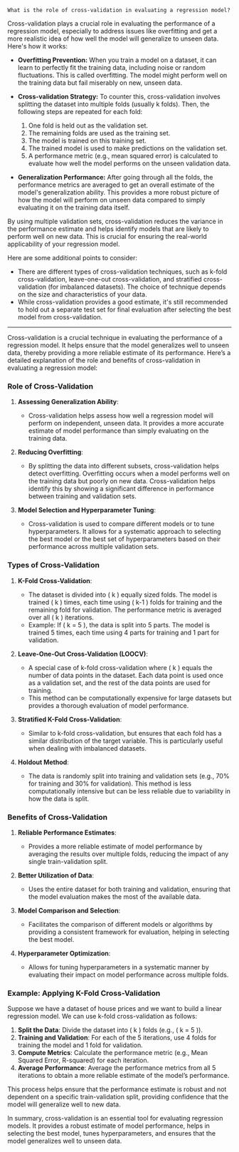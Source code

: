	What is the role of cross-validation in evaluating a regression model?


Cross-validation plays a crucial role in evaluating the performance of a regression model, especially to address issues like overfitting and get a more realistic idea of how well the model will generalize to unseen data. Here's how it works:

- **Overfitting Prevention:** When you train a model on a dataset, it can learn to perfectly fit the training data, including noise or random fluctuations. This is called overfitting. The model might perform well on the training data but fail miserably on new, unseen data.
    
- **Cross-validation Strategy:** To counter this, cross-validation involves splitting the dataset into multiple folds (usually k folds). Then, the following steps are repeated for each fold:
    
    1. One fold is held out as the validation set.
    2. The remaining folds are used as the training set.
    3. The model is trained on this training set.
    4. The trained model is used to make predictions on the validation set.
    5. A performance metric (e.g., mean squared error) is calculated to evaluate how well the model performs on the unseen validation data.
- **Generalization Performance:** After going through all the folds, the performance metrics are averaged to get an overall estimate of the model's generalization ability. This provides a more robust picture of how the model will perform on unseen data compared to simply evaluating it on the training data itself.
    

By using multiple validation sets, cross-validation reduces the variance in the performance estimate and helps identify models that are likely to perform well on new data. This is crucial for ensuring the real-world applicability of your regression model.

Here are some additional points to consider:

- There are different types of cross-validation techniques, such as k-fold cross-validation, leave-one-out cross-validation, and stratified cross-validation (for imbalanced datasets). The choice of technique depends on the size and characteristics of your data.
- While cross-validation provides a good estimate, it's still recommended to hold out a separate test set for final evaluation after selecting the best model from cross-validation.
---------------
Cross-validation is a crucial technique in evaluating the performance of a regression model. It helps ensure that the model generalizes well to unseen data, thereby providing a more reliable estimate of its performance. Here’s a detailed explanation of the role and benefits of cross-validation in evaluating a regression model:

### Role of Cross-Validation

1. **Assessing Generalization Ability**:
   - Cross-validation helps assess how well a regression model will perform on independent, unseen data. It provides a more accurate estimate of model performance than simply evaluating on the training data.

2. **Reducing Overfitting**:
   - By splitting the data into different subsets, cross-validation helps detect overfitting. Overfitting occurs when a model performs well on the training data but poorly on new data. Cross-validation helps identify this by showing a significant difference in performance between training and validation sets.

3. **Model Selection and Hyperparameter Tuning**:
   - Cross-validation is used to compare different models or to tune hyperparameters. It allows for a systematic approach to selecting the best model or the best set of hyperparameters based on their performance across multiple validation sets.

### Types of Cross-Validation

1. **K-Fold Cross-Validation**:
   - The dataset is divided into \( k \) equally sized folds. The model is trained \( k \) times, each time using \( k-1 \) folds for training and the remaining fold for validation. The performance metric is averaged over all \( k \) iterations.
   - Example: If \( k = 5 \), the data is split into 5 parts. The model is trained 5 times, each time using 4 parts for training and 1 part for validation.

2. **Leave-One-Out Cross-Validation (LOOCV)**:
   - A special case of k-fold cross-validation where \( k \) equals the number of data points in the dataset. Each data point is used once as a validation set, and the rest of the data points are used for training.
   - This method can be computationally expensive for large datasets but provides a thorough evaluation of model performance.

3. **Stratified K-Fold Cross-Validation**:
   - Similar to k-fold cross-validation, but ensures that each fold has a similar distribution of the target variable. This is particularly useful when dealing with imbalanced datasets.

4. **Holdout Method**:
   - The data is randomly split into training and validation sets (e.g., 70% for training and 30% for validation). This method is less computationally intensive but can be less reliable due to variability in how the data is split.

### Benefits of Cross-Validation

1. **Reliable Performance Estimates**:
   - Provides a more reliable estimate of model performance by averaging the results over multiple folds, reducing the impact of any single train-validation split.

2. **Better Utilization of Data**:
   - Uses the entire dataset for both training and validation, ensuring that the model evaluation makes the most of the available data.

3. **Model Comparison and Selection**:
   - Facilitates the comparison of different models or algorithms by providing a consistent framework for evaluation, helping in selecting the best model.

4. **Hyperparameter Optimization**:
   - Allows for tuning hyperparameters in a systematic manner by evaluating their impact on model performance across multiple folds.

### Example: Applying K-Fold Cross-Validation

Suppose we have a dataset of house prices and we want to build a linear regression model. We can use k-fold cross-validation as follows:

1. **Split the Data**: Divide the dataset into \( k \) folds (e.g., \( k = 5 \)).
2. **Training and Validation**: For each of the 5 iterations, use 4 folds for training the model and 1 fold for validation.
3. **Compute Metrics**: Calculate the performance metric (e.g., Mean Squared Error, R-squared) for each iteration.
4. **Average Performance**: Average the performance metrics from all 5 iterations to obtain a more reliable estimate of the model’s performance.

This process helps ensure that the performance estimate is robust and not dependent on a specific train-validation split, providing confidence that the model will generalize well to new data.

In summary, cross-validation is an essential tool for evaluating regression models. It provides a robust estimate of model performance, helps in selecting the best model, tunes hyperparameters, and ensures that the model generalizes well to unseen data.
